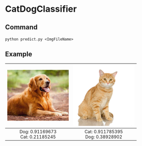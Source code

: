 # CatDogClassifier
## Command
`python predict.py <ImgFileName>`

## Example
| <img src="CatDogClassifier/dog.jpg" width="200">|<img src="CatDogClassifier/cat.jpg" width="200">|
|:-:|:-:|
|Dog: 0.91169673<br/>Cat: 0.21185245|Cat: 0.911785395<br/>Dog: 0.38928902|
